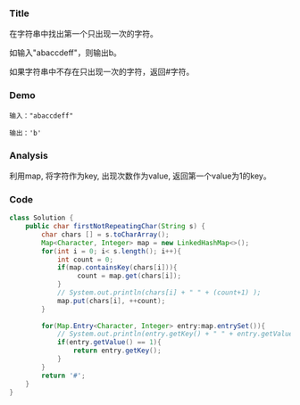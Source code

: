 ### Title

在字符串中找出第一个只出现一次的字符。

如输入"abaccdeff"，则输出b。

如果字符串中不存在只出现一次的字符，返回#字符。

### Demo
```
输入："abaccdeff"

输出：'b'
```
### Analysis
利用map, 将字符作为key, 出现次数作为value, 返回第一个value为1的key。

### Code

```java
class Solution {
    public char firstNotRepeatingChar(String s) {
        char chars [] = s.toCharArray();
        Map<Character, Integer> map = new LinkedHashMap<>();
        for(int i = 0; i< s.length(); i++){
            int count = 0;
            if(map.containsKey(chars[i])){
                 count = map.get(chars[i]);
            }
            // System.out.println(chars[i] + " " + (count+1) );
            map.put(chars[i], ++count);
        }
        
        for(Map.Entry<Character, Integer> entry:map.entrySet()){
            // System.out.println(entry.getKey() + " " + entry.getValue() );
            if(entry.getValue() == 1){
                return entry.getKey();
            }
        }
        return '#';
    }
}
```
